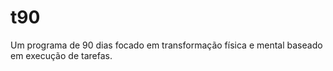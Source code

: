 # t90
Um programa de 90 dias focado em transformação física e mental baseado em execução de tarefas.
